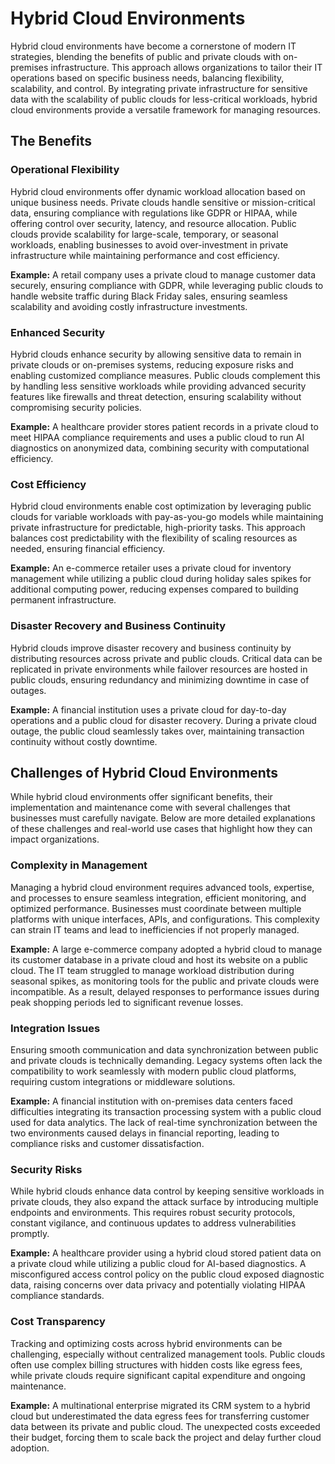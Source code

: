 # Hybrid Cloud Environments

Hybrid cloud environments have become a cornerstone of modern IT strategies, blending the benefits of public and private clouds with on-premises infrastructure. This approach allows organizations to tailor their IT operations based on specific business needs, balancing flexibility, scalability, and control. By integrating private infrastructure for sensitive data with the scalability of public clouds for less-critical workloads, hybrid cloud environments provide a versatile framework for managing resources.

## **The Benefits**

### **Operational Flexibility**

Hybrid cloud environments offer dynamic workload allocation based on unique business needs. Private clouds handle sensitive or mission-critical data, ensuring compliance with regulations like GDPR or HIPAA, while offering control over security, latency, and resource allocation. Public clouds provide scalability for large-scale, temporary, or seasonal workloads, enabling businesses to avoid over-investment in private infrastructure while maintaining performance and cost efficiency.

**Example:** A retail company uses a private cloud to manage customer data securely, ensuring compliance with GDPR, while leveraging public clouds to handle website traffic during Black Friday sales, ensuring seamless scalability and avoiding costly infrastructure investments.

### **Enhanced Security**

Hybrid clouds enhance security by allowing sensitive data to remain in private clouds or on-premises systems, reducing exposure risks and enabling customized compliance measures. Public clouds complement this by handling less sensitive workloads while providing advanced security features like firewalls and threat detection, ensuring scalability without compromising security policies.

**Example:** A healthcare provider stores patient records in a private cloud to meet HIPAA compliance requirements and uses a public cloud to run AI diagnostics on anonymized data, combining security with computational efficiency.

### **Cost Efficiency**

Hybrid cloud environments enable cost optimization by leveraging public clouds for variable workloads with pay-as-you-go models while maintaining private infrastructure for predictable, high-priority tasks. This approach balances cost predictability with the flexibility of scaling resources as needed, ensuring financial efficiency.

**Example:** An e-commerce retailer uses a private cloud for inventory management while utilizing a public cloud during holiday sales spikes for additional computing power, reducing expenses compared to building permanent infrastructure.

### **Disaster Recovery and Business Continuity**

Hybrid clouds improve disaster recovery and business continuity by distributing resources across private and public clouds. Critical data can be replicated in private environments while failover resources are hosted in public clouds, ensuring redundancy and minimizing downtime in case of outages.

**Example:** A financial institution uses a private cloud for day-to-day operations and a public cloud for disaster recovery. During a private cloud outage, the public cloud seamlessly takes over, maintaining transaction continuity without costly downtime.

## **Challenges of Hybrid Cloud Environments**

While hybrid cloud environments offer significant benefits, their implementation and maintenance come with several challenges that businesses must carefully navigate. Below are more detailed explanations of these challenges and real-world use cases that highlight how they can impact organizations.

### **Complexity in Management**

Managing a hybrid cloud environment requires advanced tools, expertise, and processes to ensure seamless integration, efficient monitoring, and optimized performance. Businesses must coordinate between multiple platforms with unique interfaces, APIs, and configurations. This complexity can strain IT teams and lead to inefficiencies if not properly managed.

**Example:** A large e-commerce company adopted a hybrid cloud to manage its customer database in a private cloud and host its website on a public cloud. The IT team struggled to manage workload distribution during seasonal spikes, as monitoring tools for the public and private clouds were incompatible. As a result, delayed responses to performance issues during peak shopping periods led to significant revenue losses.

### **Integration Issues**

Ensuring smooth communication and data synchronization between public and private clouds is technically demanding. Legacy systems often lack the compatibility to work seamlessly with modern public cloud platforms, requiring custom integrations or middleware solutions.

**Example:** A financial institution with on-premises data centers faced difficulties integrating its transaction processing system with a public cloud used for data analytics. The lack of real-time synchronization between the two environments caused delays in financial reporting, leading to compliance risks and customer dissatisfaction.

### **Security Risks**

While hybrid clouds enhance data control by keeping sensitive workloads in private clouds, they also expand the attack surface by introducing multiple endpoints and environments. This requires robust security protocols, constant vigilance, and continuous updates to address vulnerabilities promptly.

**Example:** A healthcare provider using a hybrid cloud stored patient data on a private cloud while utilizing a public cloud for AI-based diagnostics. A misconfigured access control policy on the public cloud exposed diagnostic data, raising concerns over data privacy and potentially violating HIPAA compliance standards.

### **Cost Transparency**

Tracking and optimizing costs across hybrid environments can be challenging, especially without centralized management tools. Public clouds often use complex billing structures with hidden costs like egress fees, while private clouds require significant capital expenditure and ongoing maintenance.

**Example:** A multinational enterprise migrated its CRM system to a hybrid cloud but underestimated the data egress fees for transferring customer data between its private and public cloud. The unexpected costs exceeded their budget, forcing them to scale back the project and delay further cloud adoption.
